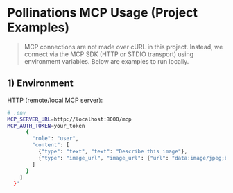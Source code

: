 # Pollinations MCP Usage (Project Examples)

> MCP connections are not made over cURL in this project. Instead, we connect via the MCP SDK (HTTP or STDIO transport) using environment variables. Below are examples to run locally.

## 1) Environment

HTTP (remote/local MCP server):

```bash
# .env
MCP_SERVER_URL=http://localhost:8000/mcp
MCP_AUTH_TOKEN=your_token
      {
        "role": "user",
        "content": [
          {"type": "text", "text": "Describe this image"},
          {"type": "image_url", "image_url": {"url": "data:image/jpeg;base64,REPLACE_WITH_CONTENTS_OF_photo.b64"}}
        ]
      }
    ]
  }'
```
